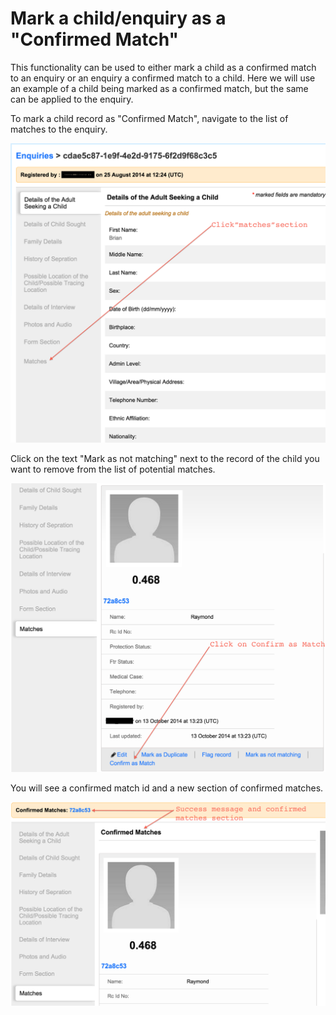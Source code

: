 # Mark a child/enquiry as a "Confirmed Match"

This functionality can be used to either mark a child as a confirmed match to an enquiry or an enquiry a confirmed match to a child. Here we will use an example of a child being marked as a confirmed match, but the same can be applied to the enquiry.

To mark a child record as "Confirmed Match", navigate to the list of matches to the enquiry.

![](../assets/images/enquiries_matches-1.png)

Click on the text "Mark as not matching" next to the record of the child you want to remove from the list of potential matches.

![](../assets/images/enquiry-confirmed-match-1.png)

You will see a confirmed match id and a new section of confirmed matches.

![](../assets/images/enquiry-confirmed-match-2.png)






